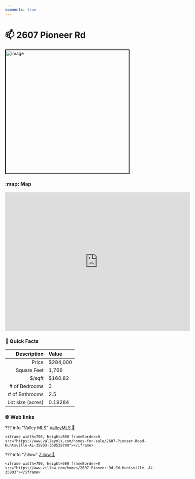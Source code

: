 ```yaml
---
comments: true
---
```


# 📫 2607 Pioneer Rd

<img
    src="https://realestatedigital.propertiescdn.com/ListingImages/alnaris-p/images/0/0/21858769.jpg" 
    alt="image" 
    width="400" 
    style="border:2px solid black">

### :map: Map

<iframe src="https://www.google.com/maps/embed?pb=!1m18!1m12!1m3!1d3284.106159053377!2d-86.58778552383272!3d34.60147698852955!2m3!1f0!2f0!3f0!3m2!1i1024!2i768!4f13.1!3m3!1m2!1s0x886272d3d746f9a7%3A0x9fa4ea7cec03f5c6!2s2607%20Pioneer%20Rd%20SW%2C%20Huntsville%2C%20AL%2035803!5e0!3m2!1sen!2sus!4v1717081174766!5m2!1sen!2sus" width="600" height="450" style="border:0;" allowfullscreen="" loading="lazy" referrerpolicy="no-referrer-when-downgrade"></iframe>

### :open_file_folder: Quick Facts

| Description       | Value |
| ----------------: | :---- |
| Price             | $284,000 |
| Square Feet       | 1,766 |
| $/sqft            | $160.82 |
| # of Bedrooms     | 3 |
| # of Bathrooms    | 2.5 |
| Lot size (acres)  | 0.19284 |

### :globe_with_meridians: Web links

??? info "Valley MLS"
    [ValleyMLS 	:link:](https://www.valleymls.com/homes-for-sale/2607-Pioneer-Road-Huntsville-AL-35803-368538790)

    <iframe width=700, height=500 frameBorder=0 src="https://www.valleymls.com/homes-for-sale/2607-Pioneer-Road-Huntsville-AL-35803-368538790"></iframe>

??? info "Zillow"
    [Zillow :link:](https://www.zillow.com/homes/2607-Pioneer-Rd-SW-Huntsville,-AL-35803)

    <iframe width=700, height=500 frameBorder=0 src="https://www.zillow.com/homes/2607-Pioneer-Rd-SW-Huntsville,-AL-35803"></iframe>